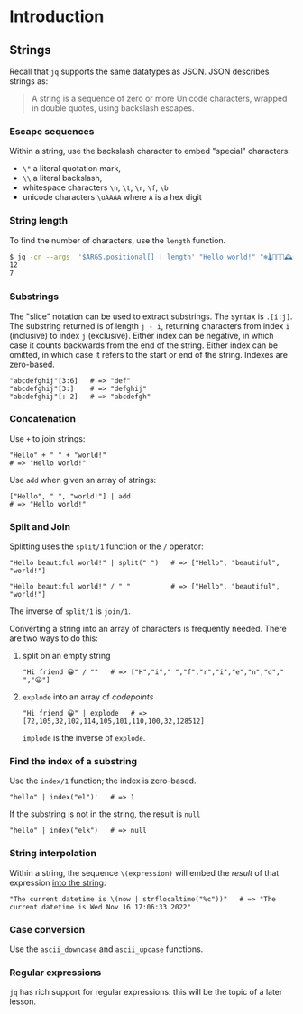 # Introduction

## Strings

Recall that `jq` supports the same datatypes as JSON.
JSON describes strings as:

> A string is a sequence of zero or more Unicode characters, wrapped in double quotes, using backslash escapes.

### Escape sequences

Within a string, use the backslash character to embed "special" characters:

- `\"` a literal quotation mark,
- `\\` a literal backslash,
- whitespace characters `\n`, `\t`, `\r`, `\f`, `\b`
- unicode characters `\uAAAA` where `A` is a hex digit

### String length

To find the number of characters, use the `length` function.
```sh
$ jq -cn --args  '$ARGS.positional[] | length' "Hello world!" "❄🌡🤧🤒🏥🕰😀"
12
7
```

### Substrings

The "slice" notation can be used to extract substrings.
The syntax is `.[i:j]`.
The substring returned is of length `j - i`, returning characters from index `i` (inclusive) to index `j` (exclusive).
Either index can be negative, in which case it counts backwards from the end of the string.
Either index can be omitted, in which case it refers to the start or end of the string.
Indexes are zero-based.

```jq
"abcdefghij"[3:6]   # => "def"
"abcdefghij"[3:]    # => "defghij"
"abcdefghij"[:-2]   # => "abcdefgh"
```

### Concatenation

Use `+` to join strings:

```jq
"Hello" + " " + "world!"
# => "Hello world!"
```

Use `add` when given an array of strings:

```jq
["Hello", " ", "world!"] | add
# => "Hello world!"
```

### Split and Join

Splitting uses the `split/1` function or the `/` operator:

```jq
"Hello beautiful world!" | split(" ")   # => ["Hello", "beautiful", "world!"]
```
```jq
"Hello beautiful world!" / " "          # => ["Hello", "beautiful", "world!"]
```

The inverse of `split/1` is `join/1`.

Converting a string into an array of characters is frequently needed.
There are two ways to do this:

1. split on an empty string

    ```jq
    "Hi friend 😀" / ""   # => ["H","i"," ","f","r","i","e","n","d"," ","😀"]
    ```

1. `explode` into an array of _codepoints_

    ```jq
    "Hi friend 😀" | explode   # => [72,105,32,102,114,105,101,110,100,32,128512]
    ```

    `implode` is the inverse of `explode`.

### Find the index of a substring

Use the `index/1` function; the index is zero-based.

```jq
"hello" | index("el")'   # => 1
```

If the substring is not in the string, the result is `null`
```jq
"hello" | index("elk")   # => null
```

### String interpolation

Within a string, the sequence `\(expression)` will embed the _result_ of that expression [into the string][interpolate]:

```jq
"The current datetime is \(now | strflocaltime("%c"))"   # => "The current datetime is Wed Nov 16 17:06:33 2022"
```

### Case conversion

Use the `ascii_downcase` and `ascii_upcase` functions.

### Regular expressions

`jq` has rich support for regular expressions: this will be the topic of a later lesson.

[interpolate]: https://stedolan.github.io/jq/manual/v1.6/#Stringinterpolation-%5C(foo)
